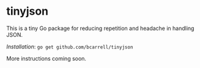 # tinyjson

This is a tiny Go package for reducing repetition and headache in handling JSON.

*Installation*: `go get github.com/bcarrell/tinyjson`

More instructions coming soon.